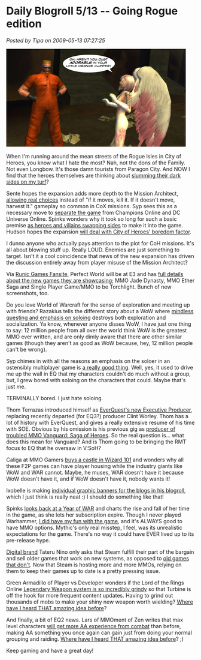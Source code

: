# Daily Blogroll 5/13 -- Going Rogue edition

*Posted by Tipa on 2009-05-13 07:27:25*

![Angela the Angelic](../uploads/2009/05/angelatheangelic.jpg "Angela the Angelic")

When I'm running around the mean streets of the Rogue Isles in City of Heroes, you know what I hate the most? Nah, not the dons of the Family. Not even Longbow. It's those damn tourists from Paragon City. And NOW I find that the heroes themselves are thinking about [slumming their dark sides on my turf](http://www.cityofheroes.com/goingrogue/)?

Sente hopes the expansion adds more depth to the Mission Architect, [allowing real choices](http://adingworld.wordpress.com/2009/05/12/city-of-rogues/) instead of "if it moves, kill it. If it doesn't move, harvest it." gameplay so common in CoX missions. Syp sees this as a necessary move to [separate the game](http://biobreak.wordpress.com/2009/05/12/city-of-roguecraft/) from Champions Online and DC Universe Online. Spinks wonders why it took so long for such a basic premise [as heroes and villains swapping sides](http://spinksville.wordpress.com/2009/05/12/new-expansion-for-city-of-heroo/) to make it into the game. Hudson hopes the expansion [will deal with City of Heroes' boredom factor](http://hudshideout.com/blog/?p=2478). 

I dunno anyone who actually pays attention to the plot for CoH missions. It's all about blowing stuff up. Really LOUD. Enemies are just something to target. Isn't it a cool coincidence that news of the new expansion has driven the discussion entirely away from player misuse of the Mission Architect?

Via [Runic Games Fansite](http://www.runicgamesfansite.com/2009/05/13/e3-fact-sheet-and-screenshots/), Perfect World will be at E3 and has [full details about the new games they are showcasing](http://www.perfectworld.com/e3_2009); MMO Jade Dynasty, MMO Ether Saga and Single Player Game/MMO to be Torchlight. Bunch of new screenshots, too.

Do you love World of Warcraft for the sense of exploration and meeting up with friends? Razakius tells the different story about a WoW where [mindless questing and emphasis on soloing](http://razakius.com/games/gaming/dislike-world-warcraft/) destroys both exploration and socialization. Ya know, whenever anyone disses WoW, I have just one thing to say: 12 million people from all over the world think WoW is the greatest MMO ever written, and are only dimly aware that there are other similar games (though they aren't as good as WoW because, hey, 12 million people can't be wrong).

Syp chimes in with all the reasons an emphasis on the soloer in an ostensibly multiplayer game is [a really good thing](http://biobreak.wordpress.com/2009/05/12/the-era-of-the-solo-mmorpger/). Well, yes, it used to drive me up the wall in EQ that my characters couldn't do much without a group, but, I grew bored with soloing on the characters that could. Maybe that's just me.

TERMINALLY bored. I just hate soloing.

Thom Terrazas introduced himself as [EverQuest's new Executive Producer](http://eqdev.wordpress.com/2009/05/12/hello-fellow-inhabitants-of-norrath/), replacing recently departed (for EQ3?) producer Clint Worley. Thom has a lot of history with EverQuest, and gives a really extensive resume of his time with SOE. Obvious by his omission is his previous gig as [producer of troubled MMO Vanguard: Saga of Heroes](http://www.massively.com/2009/02/06/vanguards-past-present-and-future-with-producer-thom-terrazas/). So the real question is... what does this mean for Vanguard? And is Thom going to be bringing the RMT focus to EQ that he oversaw in V:SoH?

Caliga at MMO Gamers [buys a castle in Wizard 101](http://mmogamers.freeblogit.com/2009/05/11/pull-up-a-chair-w101-housing/) and wonders why all these F2P games can have player housing while the industry giants like WoW and WAR cannot. Maybe, he muses, WAR doesn't have it because WoW doesn't have it, and if WoW doesn't have it, nobody wants it!

Ixobelle is making [individual graphic banners for the blogs in his blogroll](http://www.ixobelle.com/2009/05/now-with-more-ads.html), which I just think is really neat :) I should do something like that!

Spinks [looks back at a Year of WAR](http://spinksville.wordpress.com/2009/05/12/on-war/) and charts the rise and fall of her time in the game, as she lets her subscription expire. Though I never played Warhammer, [I did have my fun with the game](../index.php/category/mmos/war/straight-talk-warhammer/), and it's ALWAYS good to have MMO options. Mythic's only real misstep, I feel, was its unrealistic expectations for the game. There's no way it could have EVER lived up to its pre-release hype.

[Digital brand](http://dwellonit.taterunino.net/2009/05/12/why-i-havent-friended-you-in-facebook/) Tateru Nino only asks that Steam fulfill their part of the bargain and sell older games that work on new systems, as opposed to [old games that don't](http://dwellonit.taterunino.net/2009/05/12/letting-out-the-steam/). Now that Steam is hosting more and more MMOs, relying on them to keep their games up to date is a pretty pressing issue.

Green Armadillo of Player vs Developer wonders if the Lord of the Rings Online [Legendary Weapon system is so incredibly grindy](http://playervsdeveloper.blogspot.com/2009/05/800lb-content-gorilla-attacks-middle.html) so that Turbine is off the hook for more frequent content updates. Having to grind out thousands of mobs to make your shiny new weapon worth wielding? [Where have I heard THAT amazing idea before](http://www.thesafehouse.org/forums/showthread.php?t=20398)?

And finally, a bit of EQ2 news. Lars of MMOment of Zen writes that max level characters [will get more AA experience from combat](http://mmomentofzen.blogspot.com/2009/05/aa-xp-conversion.html) than before, making AA something you once again can gain just from doing your normal grouping and raiding. [Where have I heard THAT amazing idea before](http://eqplayers.station.sony.com/news_article.vm?id=50943&month=042008)? ;)

Keep gaming and have a great day!

